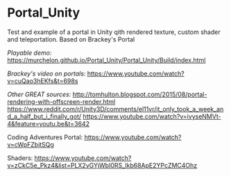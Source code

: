 # Portal_Unity

Test and example of a portal in Unity qith rendered texture, custom shader and teleportation. Based on Brackey's Portal


*Playable demo:*
https://murchelon.github.io/Portal_Unity/Portal_Unity/Build/index.html


*Brackey's video on portals:*
https://www.youtube.com/watch?v=cuQao3hEKfs&t=698s



*Other GREAT sources:*
http://tomhulton.blogspot.com/2015/08/portal-rendering-with-offscreen-render.html
https://www.reddit.com/r/Unity3D/comments/el11vr/it_only_took_a_week_and_a_half_but_i_finally_got/
https://www.youtube.com/watch?v=ivyseNMVt-4&feature=youtu.be&t=3642

Coding Adventures Portal: 
https://www.youtube.com/watch?v=cWpFZbjtSQg

Shaders:
https://www.youtube.com/watch?v=zCkC5e_Pkz4&list=PLX2vGYjWbI0RS_lkb68ApE2YPcZMC4Ohz




 
 